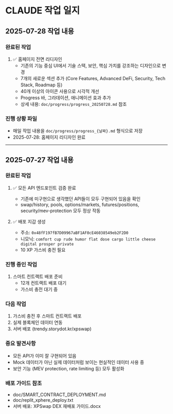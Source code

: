 # CLAUDE 작업 일지

## 2025-07-28 작업 내용

### 완료된 작업
1. ✅ 홈페이지 전면 리디자인
   - 기존의 기능 중심 UI에서 기술 스택, 보안, 핵심 가치를 강조하는 디자인으로 변경
   - 7개의 새로운 섹션 추가 (Core Features, Advanced DeFi, Security, Tech Stack, Roadmap 등)
   - 40개 이상의 아이콘 사용으로 시각적 개선
   - Progress 바, 그라데이션, 애니메이션 효과 추가
   - 상세 내용: `doc/progress/progress_20250728.md` 참조

### 진행 상황 파일
- 매일 작업 내용을 `doc/progress/progress_{날짜}.md` 형식으로 저장
- 2025-07-28: 홈페이지 리디자인 완료

---

## 2025-07-27 작업 내용

### 완료된 작업
1. ✅ 모든 API 엔드포인트 검증 완료
   - 기존에 미구현으로 생각했던 API들이 모두 구현되어 있음을 확인
   - swap/history, pools, options/markets, futures/positions, security/mev-protection 모두 정상 작동

2. ✅ 배포 지갑 생성
   - 주소: `0x48fF197fB7D09967aBF1AF0cE46038549eb2F2D0`
   - 니모닉: `comfort cup rude humor flat dose cargo little cheese digital prosper private`
   - 10 XP 가스비 충전 필요

### 진행 중인 작업
1. 스마트 컨트랙트 배포 준비
   - 12개 컨트랙트 배포 대기
   - 가스비 충전 대기 중

### 다음 작업
1. 가스비 충전 후 스마트 컨트랙트 배포
2. 실제 블록체인 데이터 연동
3. 서버 배포 (trendy.storydot.kr/xpswap)

### 중요 발견사항
- 모든 API가 이미 잘 구현되어 있음
- Mock 데이터가 아닌 실제 데이터처럼 보이는 현실적인 데이터 사용 중
- 보안 기능 (MEV protection, rate limiting 등) 모두 활성화

### 배포 가이드 참조
- doc/SMART_CONTRACT_DEPLOYMENT.md
- doc/replit_xphere_deploy.txt
- 서버 배포: XPSwap DEX 재배포 가이드.docx